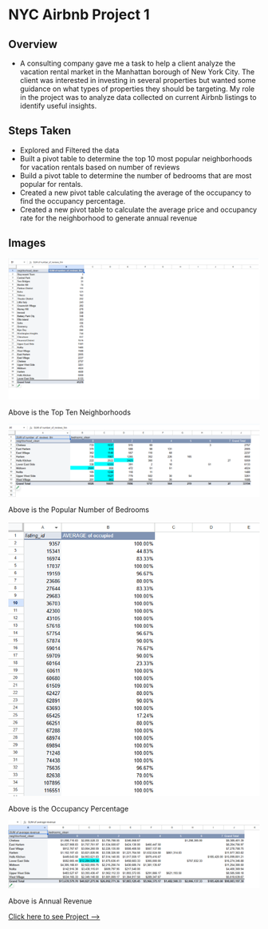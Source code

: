 # NYC Airbnb Project 1 

## Overview
* A consulting company gave me a task to help a client analyze the vacation rental market in the Manhattan borough of New York City. The client was interested in investing in several properties but wanted some guidance on what types of properties they should be targeting. My role in the project was to analyze data collected on current Airbnb listings to identify useful insights.

## Steps Taken
* Explored and Filtered the data
* Built a pivot table to determine the top 10 most popular neighborhoods for vacation rentals based on number of reviews 
* Build a pivot table to determine the number of bedrooms that are most popular for rentals.
* Created a new pivot table calculating the average of the occupancy to find the occupancy percentage. 
* Created a new pivot table to calculate the average price and occupancy rate for the neighborhood to generate annual revenue

## Images
![Top 10 Neighborhoods](Neighborhoods.png)

Above is the Top Ten Neighborhoods

![Image](bedrooms.png)

Above is the Popular Number of Bedrooms

![Image](occupancy.png)
 
Above is the Occupancy Percentage 

![Image](annualrevenue.png)

Above is Annual Revenue

[Click here to see Project --> ](https://docs.google.com/spreadsheets/d/1iyqWcd87t4nVPRpRc9QQNHqYzGhy4Ecmz7z_fDSBjYE/edit?usp=sharing)

















